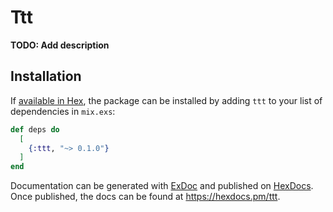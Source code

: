 # Ttt

**TODO: Add description**

## Installation

If [available in Hex](https://hex.pm/docs/publish), the package can be installed
by adding `ttt` to your list of dependencies in `mix.exs`:

```elixir
def deps do
  [
    {:ttt, "~> 0.1.0"}
  ]
end
```

Documentation can be generated with [ExDoc](https://github.com/elixir-lang/ex_doc)
and published on [HexDocs](https://hexdocs.pm). Once published, the docs can
be found at <https://hexdocs.pm/ttt>.

